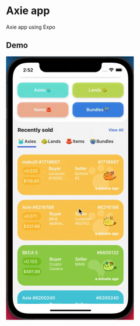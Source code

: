# Axie app
Axie app using Expo
## Demo
![Alt Text](https://raw.githubusercontent.com/kvntzn/axie-app/main/demo/demo.gif)
